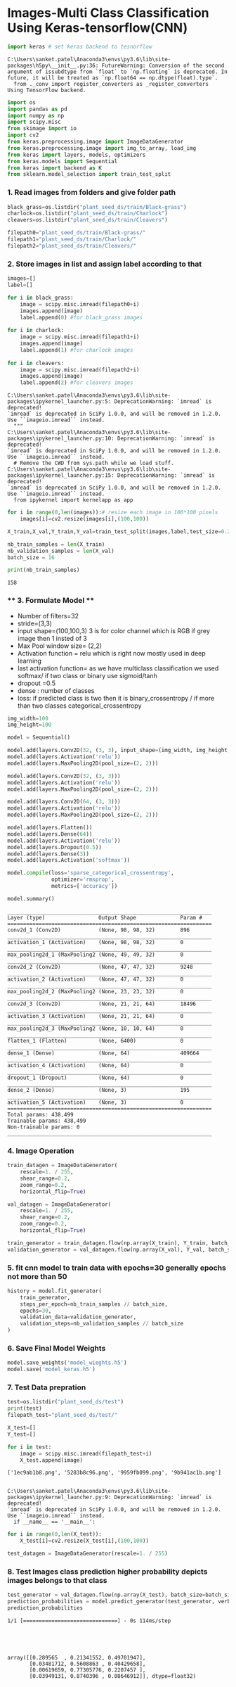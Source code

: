 
# Images-Multi Class Classification Using Keras-tensorflow(CNN)


```python
import keras # set keras backend to tesnorflow
```

    C:\Users\sanket.patel\Anaconda3\envs\py3.6\lib\site-packages\h5py\__init__.py:36: FutureWarning: Conversion of the second argument of issubdtype from `float` to `np.floating` is deprecated. In future, it will be treated as `np.float64 == np.dtype(float).type`.
      from ._conv import register_converters as _register_converters
    Using TensorFlow backend.
    


```python
import os
import pandas as pd
import numpy as np
import scipy.misc
from skimage import io
import cv2
from keras.preprocessing.image import ImageDataGenerator
from keras.preprocessing.image import img_to_array, load_img
from keras import layers, models, optimizers
from keras.models import Sequential
from keras import backend as K
from sklearn.model_selection import train_test_split
```

### **1. Read images from folders and give folder path**


```python
black_grass=os.listdir("plant_seed_ds/train/Black-grass")
charlock=os.listdir("plant_seed_ds/train/Charlock")
cleavers=os.listdir("plant_seed_ds/train/Cleavers")

filepath0="plant_seed_ds/train/Black-grass/"
filepath1="plant_seed_ds/train/Charlock/"
filepath2="plant_seed_ds/train/Cleavers/"
```

### **2. Store images in list and assign label according to that**


```python
images=[]
label=[]

for i in black_grass:
    image = scipy.misc.imread(filepath0+i)
    images.append(image)
    label.append(0) #for black_grass images
    
for i in charlock:
    image = scipy.misc.imread(filepath1+i)
    images.append(image)
    label.append(1) #for charlock images
    
for i in cleavers:
    image = scipy.misc.imread(filepath2+i)
    images.append(image)
    label.append(2) #for cleavers images
```

    C:\Users\sanket.patel\Anaconda3\envs\py3.6\lib\site-packages\ipykernel_launcher.py:5: DeprecationWarning: `imread` is deprecated!
    `imread` is deprecated in SciPy 1.0.0, and will be removed in 1.2.0.
    Use ``imageio.imread`` instead.
      """
    C:\Users\sanket.patel\Anaconda3\envs\py3.6\lib\site-packages\ipykernel_launcher.py:10: DeprecationWarning: `imread` is deprecated!
    `imread` is deprecated in SciPy 1.0.0, and will be removed in 1.2.0.
    Use ``imageio.imread`` instead.
      # Remove the CWD from sys.path while we load stuff.
    C:\Users\sanket.patel\Anaconda3\envs\py3.6\lib\site-packages\ipykernel_launcher.py:15: DeprecationWarning: `imread` is deprecated!
    `imread` is deprecated in SciPy 1.0.0, and will be removed in 1.2.0.
    Use ``imageio.imread`` instead.
      from ipykernel import kernelapp as app
    


```python
for i in range(0,len(images)):# resize each image in 100*100 pixels
    images[i]=cv2.resize(images[i],(100,100))
```


```python
X_train,X_val,Y_train,Y_val=train_test_split(images,label,test_size=0.2,random_state=1) #split data set to train and validation sets

```


```python
nb_train_samples = len(X_train)
nb_validation_samples = len(X_val)
batch_size = 16

print(nb_train_samples)
```

    158
    

### ** 3. Formulate Model **


* Number of filters=32
* stride=(3,3)
* input shape=(100,100,3) 3 is for color channel which is RGB if grey image then 1 insted of 3
* Max Pool window size= (2,2)
* Activation function = relu which is right now mostly used in deep learning
* last activation function= as we have multiclass classification we used softmax/ if two class or binary use sigmoid/tanh
* dropout =0.5
* dense : number of classes
* loss: if predicted class is two then it is binary_crossentropy / if more than two classes categorical_crossentropy






```python
img_width=100
img_height=100

model = Sequential()

model.add(layers.Conv2D(32, (3, 3), input_shape=(img_width, img_height, 3)))
model.add(layers.Activation('relu'))
model.add(layers.MaxPooling2D(pool_size=(2, 2)))

model.add(layers.Conv2D(32, (3, 3)))
model.add(layers.Activation('relu'))
model.add(layers.MaxPooling2D(pool_size=(2, 2)))

model.add(layers.Conv2D(64, (3, 3)))
model.add(layers.Activation('relu'))
model.add(layers.MaxPooling2D(pool_size=(2, 2)))

model.add(layers.Flatten())
model.add(layers.Dense(64))
model.add(layers.Activation('relu'))
model.add(layers.Dropout(0.5))
model.add(layers.Dense(3))
model.add(layers.Activation('softmax'))

model.compile(loss='sparse_categorical_crossentropy',
              optimizer='rmsprop',
              metrics=['accuracy'])

model.summary()
```

    _________________________________________________________________
    Layer (type)                 Output Shape              Param #   
    =================================================================
    conv2d_1 (Conv2D)            (None, 98, 98, 32)        896       
    _________________________________________________________________
    activation_1 (Activation)    (None, 98, 98, 32)        0         
    _________________________________________________________________
    max_pooling2d_1 (MaxPooling2 (None, 49, 49, 32)        0         
    _________________________________________________________________
    conv2d_2 (Conv2D)            (None, 47, 47, 32)        9248      
    _________________________________________________________________
    activation_2 (Activation)    (None, 47, 47, 32)        0         
    _________________________________________________________________
    max_pooling2d_2 (MaxPooling2 (None, 23, 23, 32)        0         
    _________________________________________________________________
    conv2d_3 (Conv2D)            (None, 21, 21, 64)        18496     
    _________________________________________________________________
    activation_3 (Activation)    (None, 21, 21, 64)        0         
    _________________________________________________________________
    max_pooling2d_3 (MaxPooling2 (None, 10, 10, 64)        0         
    _________________________________________________________________
    flatten_1 (Flatten)          (None, 6400)              0         
    _________________________________________________________________
    dense_1 (Dense)              (None, 64)                409664    
    _________________________________________________________________
    activation_4 (Activation)    (None, 64)                0         
    _________________________________________________________________
    dropout_1 (Dropout)          (None, 64)                0         
    _________________________________________________________________
    dense_2 (Dense)              (None, 3)                 195       
    _________________________________________________________________
    activation_5 (Activation)    (None, 3)                 0         
    =================================================================
    Total params: 438,499
    Trainable params: 438,499
    Non-trainable params: 0
    _________________________________________________________________
    

### 4. Image Operation


```python
train_datagen = ImageDataGenerator(
    rescale=1. / 255,
    shear_range=0.2,
    zoom_range=0.2,
    horizontal_flip=True)

val_datagen = ImageDataGenerator(
    rescale=1. / 255,
    shear_range=0.2,
    zoom_range=0.2,
    horizontal_flip=True)
```


```python
train_generator = train_datagen.flow(np.array(X_train), Y_train, batch_size=batch_size)
validation_generator = val_datagen.flow(np.array(X_val), Y_val, batch_size=batch_size)
```

### 5. fit cnn model to train data with epochs=30 generally epochs not more than 50


```python
history = model.fit_generator(
    train_generator, 
    steps_per_epoch=nb_train_samples // batch_size,
    epochs=30,
    validation_data=validation_generator,
    validation_steps=nb_validation_samples // batch_size
)
```

### 6. Save Final Model Weights


```python
model.save_weights('model_wieghts.h5')
model.save('model_keras.h5')
```

### 7. Test Data prepration


```python
test=os.listdir("plant_seed_ds/test")
print(test)
filepath_test="plant_seed_ds/test/"

X_test=[]
Y_test=[]

for i in test:
    image = scipy.misc.imread(filepath_test+i)
    X_test.append(image)
```

    ['1ec9ab1b8.png', '5283b8c96.png', '9959fb099.png', '9b941ac1b.png']
    

    C:\Users\sanket.patel\Anaconda3\envs\py3.6\lib\site-packages\ipykernel_launcher.py:9: DeprecationWarning: `imread` is deprecated!
    `imread` is deprecated in SciPy 1.0.0, and will be removed in 1.2.0.
    Use ``imageio.imread`` instead.
      if __name__ == '__main__':
    


```python
for i in range(0,len(X_test)):
    X_test[i]=cv2.resize(X_test[i],(100,100))
```


```python
test_datagen = ImageDataGenerator(rescale=1. / 255)
```

### 8. Test Images class prediction higher probability depicts images belongs to that class


```python
test_generator = val_datagen.flow(np.array(X_test), batch_size=batch_size)
prediction_probabilities = model.predict_generator(test_generator, verbose=1)
prediction_probabilities
```

    1/1 [==============================] - 0s 114ms/step
    




    array([[0.289565  , 0.21341552, 0.49701947],
           [0.03481712, 0.5608863 , 0.40429658],
           [0.00619659, 0.77305776, 0.2207457 ],
           [0.03949131, 0.8740396 , 0.08646912]], dtype=float32)


